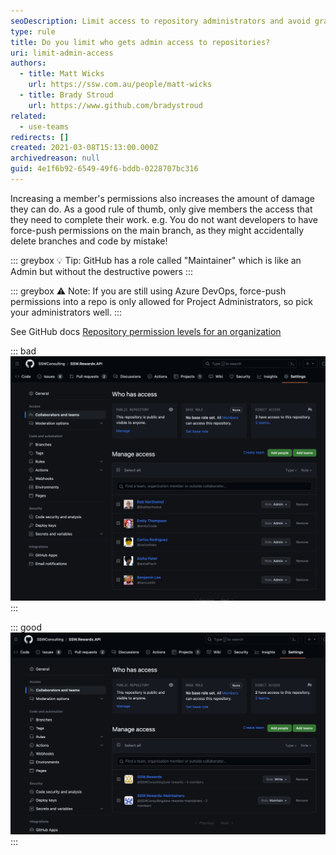 ```yaml
---
seoDescription: Limit access to repository administrators and avoid granting excessive permissions to prevent accidental damage or misuse.
type: rule
title: Do you limit who gets admin access to repositories?
uri: limit-admin-access
authors:
  - title: Matt Wicks
    url: https://ssw.com.au/people/matt-wicks
  - title: Brady Stroud
    url: https://www.github.com/bradystroud
related:
  - use-teams
redirects: []
created: 2021-03-08T15:13:00.000Z
archivedreason: null
guid: 4e1f6b92-6549-49f6-bddb-0228707bc316
---
```


Increasing a member's permissions also increases the amount of damage they can do. As a good rule of thumb, only give members the access that they need to complete their work.
e.g. You do not want developers to have force-push permissions on the main branch, as they might accidentally delete branches and code by mistake!

::: greybox
💡 Tip: GitHub has a role called "Maintainer" which is like an Admin but without the destructive powers
:::

::: greybox
⚠️ Note: If you are still using Azure DevOps, force-push permissions into a repo is only allowed for Project Administrators, so pick your administrators well.
:::

See GitHub docs [Repository permission levels for an organization](https://docs.github.com/en/github/setting-up-and-managing-organizations-and-teams/repository-permission-levels-for-an-organization)

::: bad
![Bad Example: All members are Admins](tooManyAdmins.png)
:::

::: good
![Good Example: Most users have push access, some can maintain the repo](notManyAdmins.png)
:::
